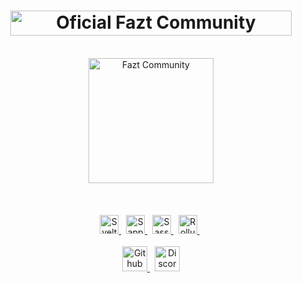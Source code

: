 <h1 align="center">
  <a title="Oficial Fazt Community Web">
    <img width="450px" height="40px" src="https://res.cloudinary.com/erianvc/image/upload/v1622242903/Fazt%20Community/OFFICIAL_FAZT_COMMUNITY_WEB.svg" alt="Oficial Fazt Community" />
  </a>
</h1>

<br />

<div align="center">
  <a href="https://discord.gg/hfQsNGNcvQ" title="Fazt Community">
    <img height="200px" src="https://res.cloudinary.com/erianvc/image/upload/v1622175261/Fazt%20Community/faztcommunity.svg" alt="Fazt Community" />
  </a>
</div>

<br />
<br />
<br />

<div align="center">
  <a href="https://svelte.dev/" title="Svelte">
    <img height="30px" src="https://res.cloudinary.com/erianvc/image/upload/v1622175261/Fazt%20Community/sveltemini_version.svg" alt="Svelte badge" />
  </a>
  &nbsp;
  <a href="https://sapper.svelte.dev/" title="Sapper">
    <img height="30px" src="https://res.cloudinary.com/erianvc/image/upload/v1622175262/Fazt%20Community/sappermini_version.svg" alt="Sapper badge" />
  </a>
  &nbsp;
  <a href="https://sass-lang.com/" title="Sass">
    <img height="30px" src="https://res.cloudinary.com/erianvc/image/upload/v1622175261/Fazt%20Community/sassmini_version.svg" alt="Sass badge" />
  </a>
  &nbsp;
  <a href="https://rollupjs.org/" title="Rollup">
    <img height="30px" src="https://res.cloudinary.com/erianvc/image/upload/v1622242878/Fazt%20Community/rollupmini_version.svg" alt="Rollup badge" />
  </a>
  &nbsp;
</div>

<br />

<div align="center">
  <a href="https://github.com/faztcommunity" title="Github">
    <img height="40px" src="https://res.cloudinary.com/erianvc/image/upload/v1622175261/Fazt%20Community/github_badge.svg" alt="Github" />
  </a>
  &nbsp;
  <a href="https://discord.gg/hfQsNGNcvQ" title="Discord">
    <img height="40px" src="https://res.cloudinary.com/erianvc/image/upload/v1622175262/Fazt%20Community/discord_badge.svg" alt="Discord" />
  </a>
</div>